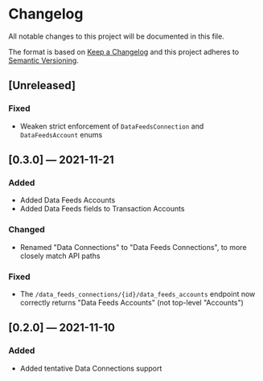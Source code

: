 # Changelog
All notable changes to this project will be documented in this file.

The format is based on [Keep a Changelog](http://keepachangelog.com/en/1.0.0/)
and this project adheres to [Semantic Versioning](http://semver.org/spec/v2.0.0.html).


## [Unreleased]
### Fixed
 - Weaken strict enforcement of `DataFeedsConnection` and `DataFeedsAccount` enums


## [0.3.0] — 2021-11-21
### Added
 - Added Data Feeds Accounts
 - Added Data Feeds fields to Transaction Accounts

### Changed
 - Renamed "Data Connections" to "Data Feeds Connections", to more closely match API paths

### Fixed
 - The `/data_feeds_connections/{id}/data_feeds_accounts` endpoint now correctly returns "Data Feeds Accounts" (not top-level "Accounts")


## [0.2.0] — 2021-11-10
### Added
 - Added tentative Data Connections support
